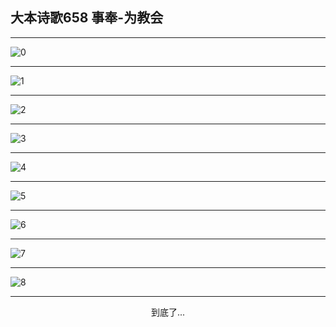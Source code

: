 
## 大本诗歌658 事奉-为教会
        
<div id="aplayer0"></div>

---

<img alt="0" data-original="/data/d0656/0">

---

<img alt="1" data-original="/data/d0656/1">

---

<img alt="2" data-original="/data/d0656/2">

---

<img alt="3" data-original="/data/d0656/3">

---

<img alt="4" data-original="/data/d0656/4">

---

<img alt="5" data-original="/data/d0656/5">

---

<img alt="6" data-original="/data/d0656/6">

---

<img alt="7" data-original="/data/d0656/7">

---

<img alt="8" data-original="/data/d0656/8">

---

<p style="text-align: center">到底了...</p>

<script src="/js/dist-view.js"></script>

<script>
MAIN.id = 'd0656';
        
const ap0 = new APlayer({
    container: document.getElementById('aplayer0'),
    volume: 1,
    loop: 'none',
    preload: 'none',
    audio: [{
        name: '大本诗歌658.mp3',
        artist: '大本诗歌',
        url: 'https://res.wx.qq.com/voice/getvoice?mediaid=MzI0NTk3MDM5M18yMjQ3NDk1OTc3',
        cover: '/favicon'
    }]
});
</script>
